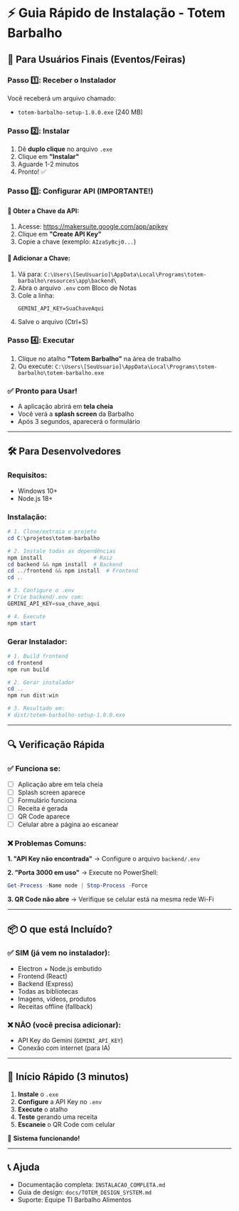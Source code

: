 # ⚡ Guia Rápido de Instalação - Totem Barbalho

## 🎯 Para Usuários Finais (Eventos/Feiras)

### Passo 1️⃣: Receber o Instalador
Você receberá um arquivo chamado:
- `totem-barbalho-setup-1.0.0.exe` (240 MB)

### Passo 2️⃣: Instalar
1. Dê **duplo clique** no arquivo `.exe`
2. Clique em **"Instalar"**
3. Aguarde 1-2 minutos
4. Pronto! ✅

### Passo 3️⃣: Configurar API (IMPORTANTE!)

#### 🔑 Obter a Chave da API:
1. Acesse: https://makersuite.google.com/app/apikey
2. Clique em **"Create API Key"**
3. Copie a chave (exemplo: `AIzaSyBcj0...`)

#### 📝 Adicionar a Chave:
1. Vá para: `C:\Users\[SeuUsuario]\AppData\Local\Programs\totem-barbalho\resources\app\backend\`
2. Abra o arquivo `.env` com Bloco de Notas
3. Cole a linha:
   ```
   GEMINI_API_KEY=SuaChaveAqui
   ```
4. Salve o arquivo (Ctrl+S)

### Passo 4️⃣: Executar
1. Clique no atalho **"Totem Barbalho"** na área de trabalho
2. Ou execute: `C:\Users\[SeuUsuario]\AppData\Local\Programs\totem-barbalho\totem-barbalho.exe`

### ✅ Pronto para Usar!
- A aplicação abrirá em **tela cheia**
- Você verá a **splash screen** da Barbalho
- Após 3 segundos, aparecerá o formulário

---

## 🛠️ Para Desenvolvedores

### Requisitos:
- Windows 10+
- Node.js 18+

### Instalação:

```powershell
# 1. Clone/extraia o projeto
cd C:\projetos\totem-barbalho

# 2. Instale todas as dependências
npm install                # Raiz
cd backend && npm install  # Backend
cd ../frontend && npm install  # Frontend
cd ..

# 3. Configure o .env
# Crie backend/.env com:
GEMINI_API_KEY=sua_chave_aqui

# 4. Execute
npm start
```

### Gerar Instalador:

```powershell
# 1. Build frontend
cd frontend
npm run build

# 2. Gerar instalador
cd ..
npm run dist:win

# 3. Resultado em:
# dist/totem-barbalho-setup-1.0.0.exe
```

---

## 🔍 Verificação Rápida

### ✅ Funciona se:
- [ ] Aplicação abre em tela cheia
- [ ] Splash screen aparece
- [ ] Formulário funciona
- [ ] Receita é gerada
- [ ] QR Code aparece
- [ ] Celular abre a página ao escanear

### ❌ Problemas Comuns:

**1. "API Key não encontrada"**
→ Configure o arquivo `backend/.env`

**2. "Porta 3000 em uso"**
→ Execute no PowerShell:
```powershell
Get-Process -Name node | Stop-Process -Force
```

**3. QR Code não abre**
→ Verifique se celular está na mesma rede Wi-Fi

---

## 📦 O que está Incluído?

### ✅ SIM (já vem no instalador):
- Electron + Node.js embutido
- Frontend (React)
- Backend (Express)
- Todas as bibliotecas
- Imagens, vídeos, produtos
- Receitas offline (fallback)

### ❌ NÃO (você precisa adicionar):
- API Key do Gemini (`GEMINI_API_KEY`)
- Conexão com internet (para IA)

---

## 🚀 Início Rápido (3 minutos)

1. **Instale** o `.exe`
2. **Configure** a API Key no `.env`
3. **Execute** o atalho
4. **Teste** gerando uma receita
5. **Escaneie** o QR Code com celular

🎉 **Sistema funcionando!**

---

## 📞 Ajuda

- Documentação completa: `INSTALACAO_COMPLETA.md`
- Guia de design: `docs/TOTEM_DESIGN_SYSTEM.md`
- Suporte: Equipe TI Barbalho Alimentos
